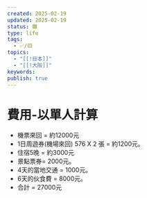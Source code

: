 ```yaml
---
created: 2025-02-19
updated: 2025-02-19
status: 🟥
type: life
tags:
  - ✅/🟨
topics:
  - "[[!日本]]"
  - "[[!大阪]]"
keywords: 
publish: true
---
```

# 費用-以單人計算
- 機票來回 = 約12000元
- 1日周遊券(機場來回)  576 X 2 張 = 約1200元。
- 住宿5晚 = 約3000元
- 景點票券= 2000元。
- 4天的當地交通 = 1000元。
- 6天的伙食費 = 8000元。
- 合計 = 27000元

